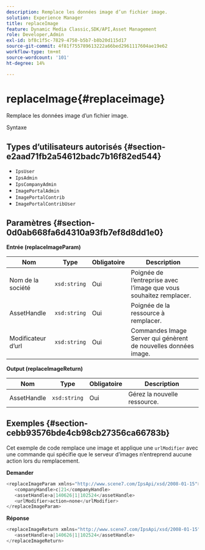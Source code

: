 ```yaml
---
description: Remplace les données image d’un fichier image.
solution: Experience Manager
title: replaceImage
feature: Dynamic Media Classic,SDK/API,Asset Management
role: Developer,Admin
exl-id: bf8c1f5c-7829-4750-b5b7-b8b20d115d17
source-git-commit: 4f81f755789613222a66bed2961117604ae19e62
workflow-type: tm+mt
source-wordcount: '101'
ht-degree: 14%

---
```


# replaceImage{#replaceimage}

Remplace les données image d’un fichier image.

Syntaxe

## Types d’utilisateurs autorisés {#section-e2aad71fb2a54612badc7b16f82ed544}

* `IpsUser`
* `IpsAdmin`
* `IpsCompanyAdmin`
* `ImagePortalAdmin`
* `ImagePortalContrib`
* `ImagePortalContribUser`

## Paramètres {#section-0d0ab668fa6d4310a93fb7ef8d8dd1e0}

**Entrée (replaceImageParam)**

| Nom | Type | Obligatoire | Description |
|---|---|---|---|
| Nom de la société | `xsd:string` | Oui | Poignée de l’entreprise avec l’image que vous souhaitez remplacer. |
| AssetHandle | `xsd:string` | Oui | Poignée de la ressource à remplacer. |
| Modificateur d’url | `xsd:string` | Oui | Commandes Image Server qui génèrent de nouvelles données image. |

**Output (replaceImageReturn)**

| Nom | Type | Obligatoire | Description |
|---|---|---|---|
| AssetHandle | `xsd:string` | Oui | Gérez la nouvelle ressource. |

## Exemples {#section-cebb93576bde4cb98cb27356ca66783b}

Cet exemple de code remplace une image et applique une `urlModifier` avec une commande qui spécifie que le serveur d’images n’entreprend aucune action lors du remplacement.

**Demander**

```java
<replaceImageParam xmlns="http://www.scene7.com/IpsApi/xsd/2008-01-15">
   <companyHandle>c|21</companyHandle>
   <assetHandle>a|140626|1|102524</assetHandle>
   <urlModifier>action=none</urlModifier>
</replaceImageParam>
```

**Réponse**

```java
<replaceImageReturn xmlns="http://www.scene7.com/IpsApi/xsd/2008-01-15">
   <assetHandle>a|140626|1|102524</assetHandle>
</replaceImageReturn>
```
